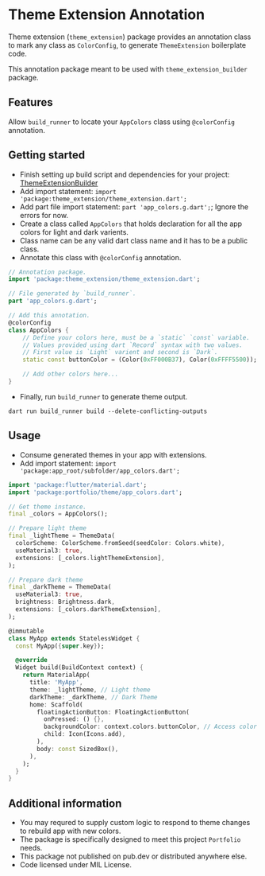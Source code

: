 # Theme Extension Annotation

Theme extension (`theme_extension`) package provides an annotation class to mark any class as `ColorConfig`, to generate `ThemeExtension` boilerplate code.

This annotation package meant to be used with `theme_extension_builder` package.

## Features

Allow `build_runner` to locate your `AppColors` class using `@colorConfig` annotation.

## Getting started

- Finish setting up build script and dependencies for your project: [ThemeExtensionBuilder](../theme_extension_builder/README.md#getting-started)
- Add import statement: `import 'package:theme_extension/theme_extension.dart';`
- Add part file import statement: `part 'app_colors.g.dart';`; Ignore the errors for now.
- Create a class called `AppColors` that holds declaration for all the app colors for light and dark varients.
- Class name can be any valid dart class name and it has to be a public class.
- Annotate this class with `@colorConfig` annotation.

```dart
// Annotation package.
import 'package:theme_extension/theme_extension.dart';

// File generated by `build_runner`.
part 'app_colors.g.dart';

// Add this annotation.
@colorConfig
class AppColors {
    // Define your colors here, must be a `static` `const` variable.
    // Values provided using dart `Record` syntax with two values.
    // First value is `Light` varient and second is `Dark`.
    static const buttonColor = (Color(0xFF000B37), Color(0xFFFF5500));

    // Add other colors here...
}
```

- Finally, run `build_runner` to generate theme output.

```shell
dart run build_runner build --delete-conflicting-outputs
```

## Usage

- Consume generated themes in your app with extensions.
- Add import statement: `import 'package:app_root/subfolder/app_colors.dart';`

```dart
import 'package:flutter/material.dart';
import 'package:portfolio/theme/app_colors.dart';

// Get theme instance.
final _colors = AppColors();

// Prepare light theme
final _lightTheme = ThemeData(
  colorScheme: ColorScheme.fromSeed(seedColor: Colors.white),
  useMaterial3: true,
  extensions: [_colors.lightThemeExtension],
);

// Prepare dark theme
final _darkTheme = ThemeData(
  useMaterial3: true,
  brightness: Brightness.dark,
  extensions: [_colors.darkThemeExtension],
);

@immutable
class MyApp extends StatelessWidget {
  const MyApp({super.key});

  @override
  Widget build(BuildContext context) {
    return MaterialApp(
      title: 'MyApp',
      theme: _lightTheme, // Light theme
      darkTheme: _darkTheme, // Dark Theme
      home: Scaffold(
        floatingActionButton: FloatingActionButton(
          onPressed: () {},
          backgroundColor: context.colors.buttonColor, // Access color using extension.
          child: Icon(Icons.add),
        ),
        body: const SizedBox(),
      ),
    );
  }
}
```

## Additional information

- You may requred to supply custom logic to respond to theme changes to rebuild app with new colors.
- The package is specifically designed to meet this project `Portfolio` needs.
- This package not published on pub.dev or distributed anywhere else.
- Code licensed under MIL License.
